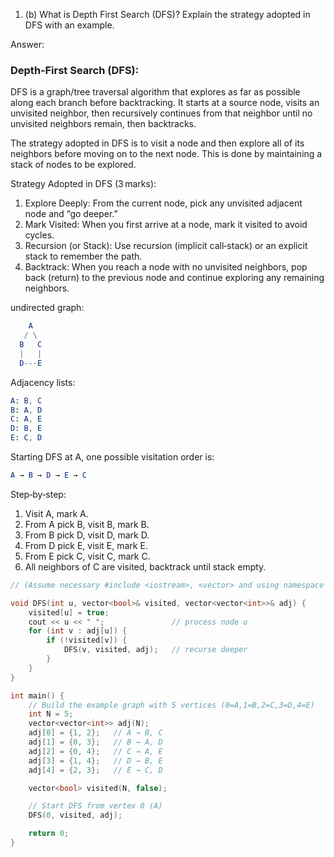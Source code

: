 1. (b) What is Depth First Search (DFS)? Explain the strategy adopted in DFS with an example.

Answer:

### Depth‑First Search (DFS):

DFS is a graph/tree traversal algorithm that explores as far as possible along each branch before backtracking. It starts at a source node, visits an unvisited neighbor, then recursively continues from that neighbor until no unvisited neighbors remain, then backtracks.

The strategy adopted in DFS is to visit a node and then explore all of its neighbors before moving on to the next node. This is done by maintaining a stack of nodes to be explored.

Strategy Adopted in DFS (3 marks):

1. Explore Deeply: From the current node, pick any unvisited adjacent node and “go deeper.”
2. Mark Visited: When you first arrive at a node, mark it visited to avoid cycles.
3. Recursion (or Stack): Use recursion (implicit call‑stack) or an explicit stack to remember the path.
4. Backtrack: When you reach a node with no unvisited neighbors, pop back (return) to the previous node and continue exploring any remaining neighbors.

undirected graph:

```mathematica
    A
   / \
  B   C
  |   |
  D---E
```

Adjacency lists:

```mathematica
A: B, C  
B: A, D  
C: A, E  
D: B, E  
E: C, D  
```

Starting DFS at A, one possible visitation order is:

```mathematica
A → B → D → E → C  
```

Step‑by‑step:

1. Visit A, mark A.
2. From A pick B, visit B, mark B.
3. From B pick D, visit D, mark D.
4. From D pick E, visit E, mark E.
5. From E pick C, visit C, mark C.
6. All neighbors of C are visited, backtrack until stack empty.

```cpp
// (Assume necessary #include <iostream>, <vector> and using namespace std; are present)

void DFS(int u, vector<bool>& visited, vector<vector<int>>& adj) {
    visited[u] = true;
    cout << u << " ";               // process node u
    for (int v : adj[u]) {
        if (!visited[v]) {
            DFS(v, visited, adj);   // recurse deeper
        }
    }
}

int main() {
    // Build the example graph with 5 vertices (0=A,1=B,2=C,3=D,4=E)
    int N = 5;
    vector<vector<int>> adj(N);
    adj[0] = {1, 2};   // A → B, C
    adj[1] = {0, 3};   // B → A, D
    adj[2] = {0, 4};   // C → A, E
    adj[3] = {1, 4};   // D → B, E
    adj[4] = {2, 3};   // E → C, D

    vector<bool> visited(N, false);

    // Start DFS from vertex 0 (A)
    DFS(0, visited, adj);

    return 0;
}

```